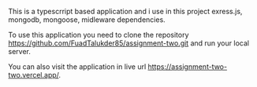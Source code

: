 This is a typescrript based application and i use in this project exress.js, mongodb, mongoose, midleware dependencies.

To use this application you need to clone the repository https://github.com/FuadTalukder85/assignment-two.git and run your local server.

You can also visit the application in live url https://assignment-two-two.vercel.app/.
